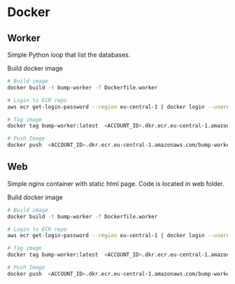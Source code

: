 # Docker

## Worker

Simple Python loop that list the databases.

Build docker image

```sh
# Build image
docker build -t bump-worker -f Dockerfile.worker

# Login to ECR repo
aws ecr get-login-password --region eu-central-1 | docker login --username AWS --password-stdin <ACCOUNT_ID>.dkr.ecr.eu-central-1.amazonaws.com

# Tag image
docker tag bump-worker:latest  <ACCOUNT_ID>.dkr.ecr.eu-central-1.amazonaws.com/bump-worker:latest

# Push Image
docker push  <ACCOUNT_ID>.dkr.ecr.eu-central-1.amazonaws.com/bump-worker:latest
```

## Web

Simple nginx container with static html page. Code is located in web folder.

Build docker image

```sh
# Build image
docker build -t bump-worker -f Dockerfile.worker

# Login to ECR repo
aws ecr get-login-password --region eu-central-1 | docker login --username AWS --password-stdin <ACCOUNT_ID>.dkr.ecr.eu-central-1.amazonaws.com

# Tag image
docker tag bump-worker:latest  <ACCOUNT_ID>.dkr.ecr.eu-central-1.amazonaws.com/bump-worker:latest

# Push Image
docker push  <ACCOUNT_ID>.dkr.ecr.eu-central-1.amazonaws.com/bump-worker:latest

```
